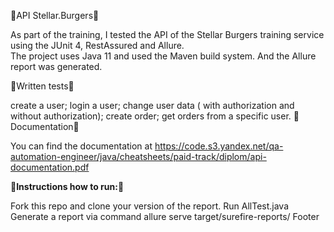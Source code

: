 🚀API Stellar.Burgers🚀

As part of the training, I tested the API of the Stellar Burgers training service using the JUnit 4, RestAssured and Allure.  
The project uses Java 11 and used the Maven build system.
And the Allure report was generated.

📝Written tests📝

create a user;
login a user;
change user data ( with authorization and without authorization);
create order;
get orders from a specific user.
📁Documentation📁

You can find the documentation at https://code.s3.yandex.net/qa-automation-engineer/java/cheatsheets/paid-track/diplom/api-documentation.pdf

🔖**Instructions how to run:**🔖

Fork this repo and clone your version of the report.
Run AllTest.java
Generate a report via command allure serve target/surefire-reports/
Footer
